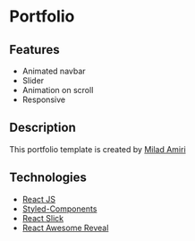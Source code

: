 
# Portfolio

## Features

- Animated navbar
- Slider
- Animation on scroll
- Responsive

## Description

This portfolio template is created by [Milad Amiri](https://github.com/DigitalGenius-ui/portfolio-yt2?ref=reactjsexample.com)

## Technologies 

- [React JS](https://reactjs.org/docs/getting-started.html)
- [Styled-Components](https://styled-components.com)
- [React Slick](https://react-slick.neostack.com)
- [React Awesome Reveal](https://react-awesome-reveal.morello.dev/)
